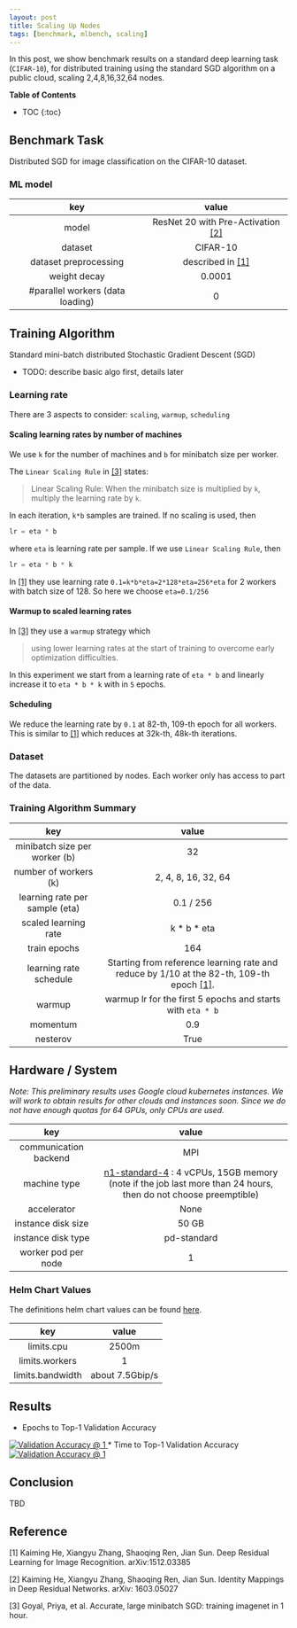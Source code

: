 ```yaml
---
layout: post
title: Scaling Up Nodes
tags: [benchmark, mlbench, scaling]
---
```


In this post, we show benchmark results on a standard deep learning task (`CIFAR-10`), for distributed training using the standard SGD algorithm on a public cloud, scaling 2,4,8,16,32,64 nodes.

**Table of Contents**
* TOC
{:toc}

## Benchmark Task
Distributed SGD for image classification on the CIFAR-10 dataset.

### ML model

|key | value |
|:----:|:----:|
|model | ResNet 20 with Pre-Activation <a href="#kaiming16identity">[2]</a>|
|dataset | CIFAR-10|
|dataset preprocessing| described in <a href="#kaiming15deep">[1]</a>|
|weight decay| 0.0001|
|#parallel workers (data loading)| 0 |

## Training Algorithm
Standard mini-batch distributed Stochastic Gradient Descent (SGD)

- TODO: describe basic algo first, details later

### Learning rate
There are 3 aspects to consider: `scaling`, `warmup`, `scheduling`

#### Scaling learning rates by number of machines
We use `k` for the number of machines and `b` for minibatch size per worker. 

The `Linear Scaling Rule` in <a href="#goyal2017accurate">[3]</a> states:
>Linear Scaling Rule: When the minibatch size is multiplied by `k`, multiply the learning rate by `k`.

In each iteration, `k*b` samples are trained. If no scaling is used, then 
```python
lr = eta * b
```
where `eta` is learning rate per sample. If we use `Linear Scaling Rule`, then
```python
lr = eta * b * k
```

In <a href="#kaiming15deep">[1]</a> they use learning rate `0.1=k*b*eta=2*128*eta=256*eta` for 2 workers with batch size of 128. So here we choose `eta=0.1/256` 

#### Warmup to scaled learning rates

In <a href="#goyal2017accurate">[3]<a> they use a `warmup` strategy which
>using lower learning rates at the start of training to overcome early optimization difficulties.

In this experiment we start from a learning rate of `eta * b` and linearly increase it to `eta * b * k` with in `5` epochs.

#### Scheduling
We reduce the learning rate by `0.1` at 82-th, 109-th epoch for all workers.
This is similar to <a href="#kaiming15deep">[1]</a> which reduces at 32k-th, 48k-th iterations.

### Dataset

The datasets are partitioned by nodes. Each worker only has access to part of the data.

### Training Algorithm Summary

|key | value |
|:----:|:----:|
|minibatch size per worker (b)| 32 |
|number of workers (k)| 2, 4, 8, 16, 32, 64 |
|learning rate per sample (eta)| 0.1 / 256|
|scaled learning rate | k * b * eta |
|train epochs | 164 |
|learning rate schedule | Starting from reference learning rate and reduce by 1/10 at the 82-th, 109-th epoch <a href="#kaiming15deep">[1]</a>.|
|warmup| warmup lr for the first 5 epochs and starts with `eta * b`|
|momentum | 0.9|
|nesterov | True|

## Hardware / System

_Note: This preliminary results uses Google cloud kubernetes instances. We will work to obtain results for other clouds and instances soon. Since we do not have enough quotas for 64 GPUs, only CPUs are used._

|key|value|
|:---:|:---:|
|communication backend| MPI|
|machine type | [n1-standard-4](https://cloud.google.com/compute/pricing) : 4 vCPUs, 15GB memory (note if the job last more than 24 hours, then do not choose preemptible)|
|accelerator| None|
|instance disk size|  50 GB|
|instance disk type| pd-standard|
|worker pod per node| 1 |

### Helm Chart Values
The definitions helm chart values can be found [here](https://mlbench.readthedocs.io/en/develop/installation.html#helm-chart-values).

|key|value|
|:---:|:---:|
|limits.cpu| 2500m|
|limits.workers| 1|
|limits.bandwidth| about 7.5Gbip/s|

## Results
* Epochs to Top-1 Validation Accuracy
<a href="{{ site.baseurl }}public/images/scaling-epoch-prec1.png" data-lightbox="Run" data-title="Validation Accuracy @ 1">
  <img src="{{ site.baseurl }}public/images/scaling-epoch-prec1.png" alt="Validation Accuracy @ 1" style="max-width:80%;"/>
</a>
* Time to Top-1 Validation Accuracy
<a href="{{ site.baseurl }}public/images/scaling-time-prec1.png" data-lightbox="Run" data-title="Validation Accuracy @ 1">
  <img src="{{ site.baseurl }}public/images/scaling-time-prec1.png" alt="Validation Accuracy @ 1" style="max-width:80%;"/>
</a>


## Conclusion
TBD

<!-- ### Cluster Management -->
<!-- Scripts to create/scale/delete cluster. -->

<!-- {% gist 23361aea5fe252570496acc7da4fb599 %} -->



## Reference
<p id="kaiming15deep">[1] Kaiming He, Xiangyu Zhang, Shaoqing Ren, Jian Sun. Deep Residual Learning for Image Recognition. arXiv:1512.03385</p>
<p id="kaiming16identity">[2] Kaiming He, Xiangyu Zhang, Shaoqing Ren, Jian Sun. Identity Mappings in Deep Residual Networks. arXiv: 1603.05027</p>
<p id="goyal2017accurate">[3] Goyal, Priya, et al. Accurate, large minibatch SGD: training imagenet in 1 hour.</p>

